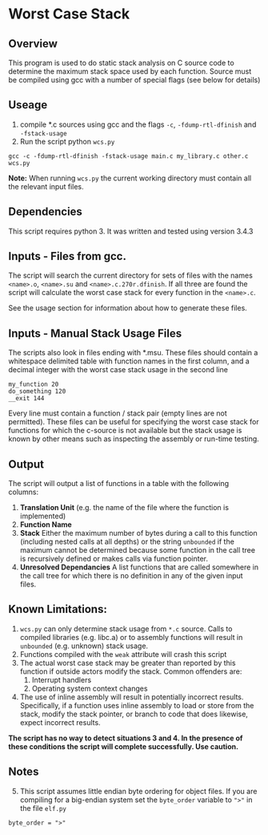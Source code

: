 # Worst Case Stack

## Overview
This program is used to do static stack analysis on C source code to determine the maximum stack space used by each function.  Source must be compiled using gcc with a number of special flags (see below for details)

## Useage
1. compile *.c sources using gcc and the flags `-c`, `-fdump-rtl-dfinish` and `-fstack-usage`
2. Run the script python `wcs.py`

```
gcc -c -fdump-rtl-dfinish -fstack-usage main.c my_library.c other.c
wcs.py
```

**Note:** When running `wcs.py` the current working directory must contain all the relevant input files.


## Dependencies
This script requires python 3.  It was written and tested using version 3.4.3

## Inputs - Files from gcc.
The script will search the current directory for sets of files with the names `<name>.o`, `<name>.su` and `<name>.c.270r.dfinish`. If all three are found the script will calculate the worst case stack for every function in the `<name>.c`.

See the usage section for information about how to generate these files.

## Inputs - Manual Stack Usage Files
The scripts also look in files ending with *.msu.  These files should contain a whitespace delimited table with function names in the first column, and a decimal integer with the worst case stack usage in the second line 

```
my_function 20
do_something 120
__exit 144
```

Every line must contain a function / stack pair (empty lines are not permitted).  These files can be useful for specifying the worst case stack for functions for which the c-source is not available but the stack usage is known by other means such as inspecting the assembly or run-time testing.

## Output
The script will output a list of functions in a table with the following columns:
1. **Translation Unit** (e.g. the name of the file where the function is implemented)
2. **Function Name**
3. **Stack** Either the maximum number of bytes during a call to this function (including nested calls at all depths)
or the string `unbounded` if the maximum cannot be determined because some function in the call tree is recursively defined or makes calls via function pointer.
4. **Unresolved Dependancies** A list functions that are called somewhere in the call tree for which there is no
definition in any of the given input files.

## Known Limitations:
1. `wcs.py` can only determine stack usage from `*.c` source.  Calls to compiled libraries (e.g. libc.a) or to assembly functions will result in `unbounded` (e.g. unknown) stack usage.
2. Functions compiled with the `weak` attribute will crash this script
3. The actual worst case stack may be greater than reported by this function if outside actors modify the stack.  Common offenders are:
    1. Interrupt handlers
    2. Operating system context changes
4. The use of inline assembly will result in potentially incorrect results.  Specifically, if a function uses inline assembly to load or store from the stack, modify the stack pointer, or branch to code that does likewise, expect incorrect results.  

**The script has no way to detect situations 3 and 4.  In the presence of these conditions the script will complete successfully.  Use caution.**

## Notes
5. This script assumes little endian byte ordering for object files.  If you are compiling for a big-endian system set the `byte_order` variable to `">"` in the file `elf.py`

```
byte_order = ">" 
```
